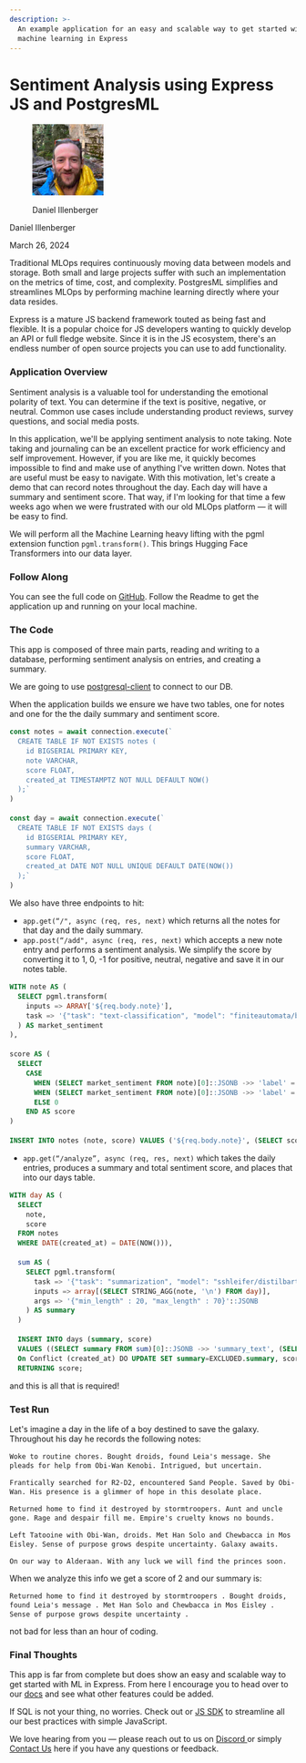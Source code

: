 ```yaml
---
description: >-
  An example application for an easy and scalable way to get started with
  machine learning in Express
---
```


# Sentiment Analysis using Express JS and PostgresML

<div align="left">

<figure><img src=".gitbook/assets/daniel.jpg" alt="Author" width="125"><figcaption><p>Daniel Illenberger</p></figcaption></figure>

</div>

Daniel Illenberger

March 26, 2024

Traditional MLOps requires continuously moving data between models and storage. Both small and large projects suffer with such an implementation on the metrics of time, cost, and complexity. PostgresML simplifies and streamlines MLOps by performing machine learning directly where your data resides.

Express is a mature JS backend framework touted as being fast and flexible. It is a popular choice for JS developers wanting to quickly develop an API or full fledge website. Since it is in the JS ecosystem, there's an endless number of open source projects you can use to add functionality.

### Application Overview

Sentiment analysis is a valuable tool for understanding the emotional polarity of text. You can determine if the text is positive, negative, or neutral. Common use cases include understanding product reviews, survey questions, and social media posts.

In this application, we'll be applying sentiment analysis to note taking. Note taking and journaling can be an excellent practice for work efficiency and self improvement. However, if you are like me, it quickly becomes impossible to find and make use of anything I've written down. Notes that are useful must be easy to navigate. With this motivation, let's create a demo that can record notes throughout the day. Each day will have a summary and sentiment score. That way, if I'm looking for that time a few weeks ago when we were frustrated with our old MLOps platform — it will be easy to find.&#x20;

We will perform all the Machine Learning heavy lifting with the pgml extension function `pgml.transform()`. This brings Hugging Face Transformers into our data layer.

### Follow Along

You can see the full code on [GitHub](https://github.com/postgresml/example-expressjs). Follow the Readme to get the application up and running on your local machine.

### The Code

This app is composed of three main parts, reading and writing to a database, performing sentiment analysis on entries, and creating a summary.

We are going to use [postgresql-client](https://www.npmjs.com/package/postgresql-client) to connect to our DB.&#x20;

When the application builds we ensure we have two tables, one for notes and one for the the daily summary and sentiment score.

```javascript
const notes = await connection.execute(`
  CREATE TABLE IF NOT EXISTS notes ( 
    id BIGSERIAL PRIMARY KEY, 
    note VARCHAR, 
    score FLOAT, 
    created_at TIMESTAMPTZ NOT NULL DEFAULT NOW()
  );`
)

const day = await connection.execute(`
  CREATE TABLE IF NOT EXISTS days ( 
    id BIGSERIAL PRIMARY KEY, 
    summary VARCHAR, 
    score FLOAT, 
    created_at DATE NOT NULL UNIQUE DEFAULT DATE(NOW())
  );`
) 
```

We also have three endpoints to hit:

* `app.get(“/", async (req, res, next)` which returns all the notes for that day and the daily summary.&#x20;
* `app.post(“/add", async (req, res, next)` which accepts a new note entry and performs a sentiment analysis. We simplify the score by converting it to 1, 0, -1 for positive, neutral, negative and save it in our notes table.

```sql
WITH note AS (
  SELECT pgml.transform(
    inputs => ARRAY['${req.body.note}'],
    task => '{"task": "text-classification", "model": "finiteautomata/bertweet-base-sentiment-analysis"}'::JSONB
  ) AS market_sentiment
), 

score AS (
  SELECT 
    CASE 
      WHEN (SELECT market_sentiment FROM note)[0]::JSONB ->> 'label' = 'POS' THEN 1
      WHEN (SELECT market_sentiment FROM note)[0]::JSONB ->> 'label' = 'NEG' THEN -1
      ELSE 0
    END AS score
)

INSERT INTO notes (note, score) VALUES ('${req.body.note}', (SELECT score FROM score));

```

* `app.get(“/analyze”, async (req, res, next)` which takes the daily entries, produces a summary and total sentiment score, and places that into our days table.

```sql
WITH day AS (
  SELECT 
    note,
    score
  FROM notes 
  WHERE DATE(created_at) = DATE(NOW())),

  sum AS (
    SELECT pgml.transform(
      task => '{"task": "summarization", "model": "sshleifer/distilbart-cnn-12-6"}'::JSONB,
      inputs => array[(SELECT STRING_AGG(note, '\n') FROM day)],
      args => '{"min_length" : 20, "max_length" : 70}'::JSONB
    ) AS summary
  )

  INSERT INTO days (summary, score) 
  VALUES ((SELECT summary FROM sum)[0]::JSONB ->> 'summary_text', (SELECT SUM(score) FROM day))
  On Conflict (created_at) DO UPDATE SET summary=EXCLUDED.summary, score=EXCLUDED.score 
  RETURNING score;
```

and this is all that is required!

### Test Run

Let's imagine a day in the life of a boy destined to save the galaxy. Throughout his day he records the following notes:

```
Woke to routine chores. Bought droids, found Leia's message. She pleads for help from Obi-Wan Kenobi. Intrigued, but uncertain.
```

```
Frantically searched for R2-D2, encountered Sand People. Saved by Obi-Wan. His presence is a glimmer of hope in this desolate place.
```

```
Returned home to find it destroyed by stormtroopers. Aunt and uncle gone. Rage and despair fill me. Empire's cruelty knows no bounds.
```

```
Left Tatooine with Obi-Wan, droids. Met Han Solo and Chewbacca in Mos Eisley. Sense of purpose grows despite uncertainty. Galaxy awaits.
```

```
On our way to Alderaan. With any luck we will find the princes soon.
```

When we analyze this info we get a score of 2 and our summary is:

```
Returned home to find it destroyed by stormtroopers . Bought droids, found Leia's message . Met Han Solo and Chewbacca in Mos Eisley . Sense of purpose grows despite uncertainty .
```

not bad for less than an hour of coding.

### Final Thoughts

This app is far from complete but does show an easy and scalable way to get started with ML in Express. From here I encourage you to head over to our [docs](https://postgresml.org/docs/api/sql-extension/) and see what other features could be added.

If SQL is not your thing, no worries. Check out or [JS SDK](https://postgresml.org/docs/api/client-sdk/getting-started) to streamline all our best practices with simple JavaScript.&#x20;

We love hearing from you — please reach out to us on [Discord ](https://discord.gg/DmyJP3qJ7U)or simply [Contact Us](https://postgresml.org/contact) here if you have any questions or feedback.&#x20;
